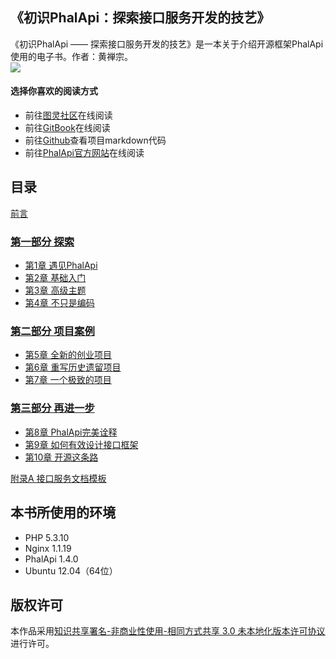 ## 《初识PhalApi：探索接口服务开发的技艺》

《初识PhalApi —— 探索接口服务开发的技艺》是一本关于介绍开源框架PhalApi使用的电子书。作者：黄禅宗。    
![](http://7xiz2f.com1.z0.glb.clouddn.com/20170917000713_dcdc49007ecc33d308f6ef06e2b110e1)  
  
  
#### 选择你喜欢的阅读方式
 + 前往[图灵社区](http://www.ituring.com.cn/book/2405)在线阅读
 + 前往[GitBook](https://www.gitbook.com/book/phalapi/meet_phalapi/details)在线阅读  
 + 前往[Github](https://github.com/phalapi/meet)查看项目markdown代码  
 + 前往[PhalApi官方网站](https://www.phalapi.net/book/)在线阅读

## 目录
[前言](https://www.phalapi.net/book/introduction.html)

### [第一部分 探索](https://www.phalapi.net/book/chapter1.html)
 + [第1章 遇见PhalApi](https://www.phalapi.net/book/ch-1-yu-jian-phalapi.html)
 + [第2章 基础入门](https://www.phalapi.net/book/ch-2-ji-chu-ru-men.html)
 + [第3章 高级主题](https://www.phalapi.net/book/ch-3-gao-ji-zhu-ti.html)
 + [第4章 不只是编码](https://www.phalapi.net/book/ch-4-not-only-coding.html)  

### [第二部分 项目案例](https://www.phalapi.net/book/chapter2.html)

 + [第5章 全新的创业项目](https://www.phalapi.net/book/ch-5-new-project.html)
 + [第6章 重写历史遗留项目](https://www.phalapi.net/book/ch-6-chong-xue.html) 
 + [第7章 一个极致的项目](https://www.phalapi.net/book/ch-7-perfect-project.html) 

### [第三部分 再进一步](https://www.phalapi.net/book/chapter3.html) 

 + [第8章 PhalApi完美诠释](https://www.phalapi.net/book/ch-8-what-is-phalapi.html) 
 + [第9章 如何有效设计接口框架](https://www.phalapi.net/book/ch-9-how-to-desgin-api.html)   
 + [第10章 开源这条路](https://www.phalapi.net/book/ch-10-open-source.html)    

[附录A 接口服务文档模板](https://www.phalapi.net/book/template.html) 

## 本书所使用的环境  

 + PHP 5.3.10  
 + Nginx 1.1.19   
 + PhalApi 1.4.0    
 + Ubuntu 12.04（64位） 

## 版权许可
本作品采用[知识共享署名-非商业性使用-相同方式共享 3.0 未本地化版本许可协议](https://creativecommons.org/licenses/by-nc-sa/3.0/)进行许可。


